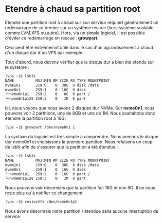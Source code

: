 # Etendre à chaud sa partition root

Etendre une partition root à chaud sur son serveur requiert généralement
un redémarrage de ce dernier sur un système rescue (hors système
scalable comme LVM,XFS ou autre). Hors, via un simple logiciel, il est
possible d'éviter ce redémarrage en rescue : **growpart**.

Ceci peut être extrêmemnt utile dans le cas d'un agrandissement à chaud
d'un disque dur d'un VPS par exemple.

Tout d'abord, nous devons vérifier que le disque dur a bien été étendu
sur le système :

``` bash
[vps ~]$ lsblk
NAME          MAJ:MIN RM SIZE RO TYPE MOUNTPOINT
nvme1n1       259:0    0  30G  0 disk /data
nvme0n1       259:1    0  16G  0 disk
└─nvme0n1p1   259:2    0   8G  0 part /
└─nvme0n1p128 259:3    0   1M  0 part
```

Ici, nous voyons que nous avons 2 disques dur NVMe. Sur **nvme0n1**,
nous pouvons voir 2 partitions, une de 8GB et une de 1M. Nous souhaitons
donc étendre la partition root à 16G.

``` bash
[vps ~]$ growpart /dev/nvme0n1 1
```

La syntaxe du logiciel est très simple à comprendre. Nous prenons le
disque dur nvme0n1 et choisissons la première partition. Nous refaisons
un coup de lsblk afin de s'assurer que la partition a été étendue :

``` bash
[vps ~]$ lsblk
NAME          MAJ:MIN RM SIZE RO TYPE MOUNTPOINT
nvme1n1       259:0    0  30G  0 disk /data
nvme0n1       259:1    0  16G  0 disk
└─nvme0n1p1   259:2    0  16G  0 part /
└─nvme0n1p128 259:3    0   1M  0 part
```

Nous pouvons voir désormais que la partition fait 16G et non 8G. Il ne
nous reste plus qu'à notifier ce changement

``` bash
[vps ~]$ resize2fs /dev/nvme0n1p1
```

Nous avons désormais notre partition / étendue sans aucune interruption
de service
